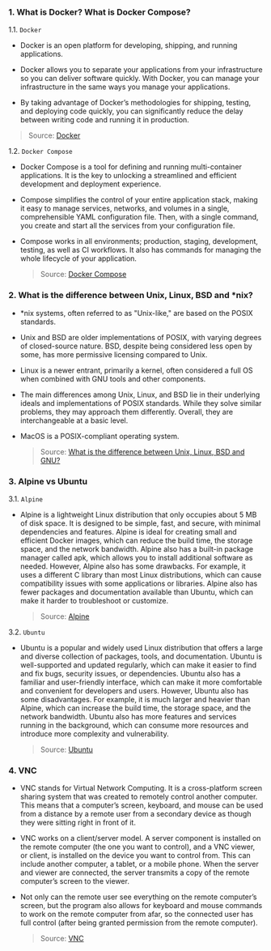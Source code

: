 ### 1. What is Docker? What is Docker Compose?

1.1. `Docker`
- Docker is an open platform for developing, shipping, and running applications.

- Docker allows you to separate your applications from your infrastructure so you can deliver software quickly. With Docker, you can manage your infrastructure in the same ways you manage your applications.

- By taking advantage of Docker’s methodologies for shipping, testing, and deploying code quickly, you can significantly reduce the delay between writing code and running it in production.

> Source: [Docker](https://docs.docker.com/get-docker/)

1.2. `Docker Compose`

- Docker Compose is a tool for defining and running multi-container applications. It is the key to unlocking a streamlined and efficient development and deployment experience.

- Compose simplifies the control of your entire application stack, making it easy to manage services, networks, and volumes in a single, comprehensible YAML configuration file. Then, with a single command, you create and start all the services from your configuration file.

- Compose works in all environments; production, staging, development, testing, as well as CI workflows. It also has commands for managing the whole lifecycle of your application.

  > Source: [Docker Compose](https://docs.docker.com/compose/)

### 2. What is the difference between Unix, Linux, BSD and *nix? 

- *nix systems, often referred to as "Unix-like," are based on the POSIX standards.
- Unix and BSD are older implementations of POSIX, with varying degrees of closed-source nature. BSD, despite being considered less open by some, has more permissive licensing compared to Unix.
- Linux is a newer entrant, primarily a kernel, often considered a full OS when combined with GNU tools and other components.
- The main differences among Unix, Linux, and BSD lie in their underlying ideals and implementations of POSIX standards. While they solve similar problems, they may approach them differently. Overall, they are interchangeable at a basic level.
- MacOS is a POSIX-compliant operating system.

  > Source: [What is the difference between Unix, Linux, BSD and GNU?](https://unix.stackexchange.com/questions/104714/what-is-the-difference-between-unix-linux-bsd-and-gnu)

### 3. Alpine vs Ubuntu
3.1. `Alpine`

- Alpine is a lightweight Linux distribution that only occupies about 5 MB of disk space. It is designed to be simple, fast, and secure, with minimal dependencies and features. Alpine is ideal for creating small and efficient Docker images, which can reduce the build time, the storage space, and the network bandwidth. Alpine also has a built-in package manager called apk, which allows you to install additional software as needed. However, Alpine also has some drawbacks. For example, it uses a different C library than most Linux distributions, which can cause compatibility issues with some applications or libraries. Alpine also has fewer packages and documentation available than Ubuntu, which can make it harder to troubleshoot or customize.

  > Source: [Alpine](https://www.linkedin.com/advice/0/how-do-you-scale-deploy-docker-alpine-ubuntu-containers)

3.2. `Ubuntu`

- Ubuntu is a popular and widely used Linux distribution that offers a large and diverse collection of packages, tools, and documentation. Ubuntu is well-supported and updated regularly, which can make it easier to find and fix bugs, security issues, or dependencies. Ubuntu also has a familiar and user-friendly interface, which can make it more comfortable and convenient for developers and users. However, Ubuntu also has some disadvantages. For example, it is much larger and heavier than Alpine, which can increase the build time, the storage space, and the network bandwidth. Ubuntu also has more features and services running in the background, which can consume more resources and introduce more complexity and vulnerability.

  > Source: [Ubuntu](https://www.linkedin.com/advice/0/how-do-you-scale-deploy-docker-alpine-ubuntu-containers)

### 4. VNC

- VNC stands for Virtual Network Computing. It is a cross-platform screen sharing system that was created to remotely control another computer. This means that a computer’s screen, keyboard, and mouse can be used from a distance by a remote user from a secondary device as though they were sitting right in front of it.   

- VNC works on a client/server model. A server component is installed on the remote computer (the one you want to control), and a VNC viewer, or client, is installed on the device you want to control from. This can include another computer, a tablet, or a mobile phone. When the server and viewer are connected, the server transmits a copy of the remote computer’s screen to the viewer.

- Not only can the remote user see everything on the remote computer’s screen, but the program also allows for keyboard and mouse commands to work on the remote computer from afar, so the connected user has full control (after being granted permission from the remote computer).

  > Source: [VNC](https://discover.realvnc.com/what-is-vnc-remote-access-technology)

